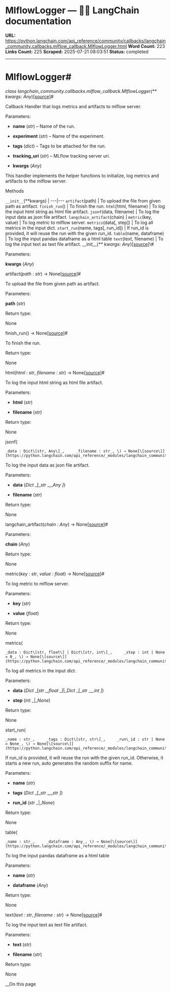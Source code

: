 # MlflowLogger — 🦜🔗 LangChain  documentation

**URL:** https://python.langchain.com/api_reference/community/callbacks/langchain_community.callbacks.mlflow_callback.MlflowLogger.html
**Word Count:** 223
**Links Count:** 225
**Scraped:** 2025-07-21 08:03:51
**Status:** completed

---

# MlflowLogger\#

_class _langchain\_community.callbacks.mlflow\_callback.MlflowLogger\(_\*\* kwargs: Any_\)[\[source\]](https://python.langchain.com/api_reference/_modules/langchain_community/callbacks/mlflow_callback.html#MlflowLogger)\#     

Callback Handler that logs metrics and artifacts to mlflow server.

Parameters:     

  * **name** \(_str_\) – Name of the run.

  * **experiment** \(_str_\) – Name of the experiment.

  * **tags** \(_dict_\) – Tags to be attached for the run.

  * **tracking\_uri** \(_str_\) – MLflow tracking server uri.

  * **kwargs** \(_Any_\)

This handler implements the helper functions to initialize, log metrics and artifacts to the mlflow server.

Methods

`__init__`\(\*\*kwargs\) |    ---|---   `artifact`\(path\) | To upload the file from given path as artifact.   `finish_run`\(\) | To finish the run.   `html`\(html, filename\) | To log the input html string as html file artifact.   `jsonf`\(data, filename\) | To log the input data as json file artifact.   `langchain_artifact`\(chain\) |    `metric`\(key, value\) | To log metric to mlflow server.   `metrics`\(data\[, step\]\) | To log all metrics in the input dict.   `start_run`\(name, tags\[, run\_id\]\) | If run\_id is provided, it will reuse the run with the given run\_id.   `table`\(name, dataframe\) | To log the input pandas dataframe as a html table   `text`\(text, filename\) | To log the input text as text file artifact.      \_\_init\_\_\(_\*\* kwargs: Any_\)[\[source\]](https://python.langchain.com/api_reference/_modules/langchain_community/callbacks/mlflow_callback.html#MlflowLogger.__init__)\#     

Parameters:     

**kwargs** \(_Any_\)

artifact\(_path : str_\) → None[\[source\]](https://python.langchain.com/api_reference/_modules/langchain_community/callbacks/mlflow_callback.html#MlflowLogger.artifact)\#     

To upload the file from given path as artifact.

Parameters:     

**path** \(_str_\)

Return type:     

None

finish\_run\(\) → None[\[source\]](https://python.langchain.com/api_reference/_modules/langchain_community/callbacks/mlflow_callback.html#MlflowLogger.finish_run)\#     

To finish the run.

Return type:     

None

html\(_html : str_, _filename : str_\) → None[\[source\]](https://python.langchain.com/api_reference/_modules/langchain_community/callbacks/mlflow_callback.html#MlflowLogger.html)\#     

To log the input html string as html file artifact.

Parameters:     

  * **html** \(_str_\)

  * **filename** \(_str_\)

Return type:     

None

jsonf\(

    _data : Dict\[str, Any\]_,     _filename : str_, \) → None[\[source\]](https://python.langchain.com/api_reference/_modules/langchain_community/callbacks/mlflow_callback.html#MlflowLogger.jsonf)\#     

To log the input data as json file artifact.

Parameters:     

  * **data** \(_Dict_ _\[__str_ _,__Any_ _\]_\)

  * **filename** \(_str_\)

Return type:     

None

langchain\_artifact\(_chain : Any_\) → None[\[source\]](https://python.langchain.com/api_reference/_modules/langchain_community/callbacks/mlflow_callback.html#MlflowLogger.langchain_artifact)\#     

Parameters:     

**chain** \(_Any_\)

Return type:     

None

metric\(_key : str_, _value : float_\) → None[\[source\]](https://python.langchain.com/api_reference/_modules/langchain_community/callbacks/mlflow_callback.html#MlflowLogger.metric)\#     

To log metric to mlflow server.

Parameters:     

  * **key** \(_str_\)

  * **value** \(_float_\)

Return type:     

None

metrics\(

    _data : Dict\[str, float\] | Dict\[str, int\]_,     _step : int | None = 0_, \) → None[\[source\]](https://python.langchain.com/api_reference/_modules/langchain_community/callbacks/mlflow_callback.html#MlflowLogger.metrics)\#     

To log all metrics in the input dict.

Parameters:     

  * **data** \(_Dict_ _\[__str_ _,__float_ _\]__|__Dict_ _\[__str_ _,__int_ _\]_\)

  * **step** \(_int_ _|__None_\)

Return type:     

None

start\_run\(

    _name : str_,     _tags : Dict\[str, str\]_,     _run\_id : str | None = None_, \) → None[\[source\]](https://python.langchain.com/api_reference/_modules/langchain_community/callbacks/mlflow_callback.html#MlflowLogger.start_run)\#     

If run\_id is provided, it will reuse the run with the given run\_id. Otherwise, it starts a new run, auto generates the random suffix for name.

Parameters:     

  * **name** \(_str_\)

  * **tags** \(_Dict_ _\[__str_ _,__str_ _\]_\)

  * **run\_id** \(_str_ _|__None_\)

Return type:     

None

table\(

    _name : str_,     _dataframe : Any_, \) → None[\[source\]](https://python.langchain.com/api_reference/_modules/langchain_community/callbacks/mlflow_callback.html#MlflowLogger.table)\#     

To log the input pandas dataframe as a html table

Parameters:     

  * **name** \(_str_\)

  * **dataframe** \(_Any_\)

Return type:     

None

text\(_text : str_, _filename : str_\) → None[\[source\]](https://python.langchain.com/api_reference/_modules/langchain_community/callbacks/mlflow_callback.html#MlflowLogger.text)\#     

To log the input text as text file artifact.

Parameters:     

  * **text** \(_str_\)

  * **filename** \(_str_\)

Return type:     

None

__On this page